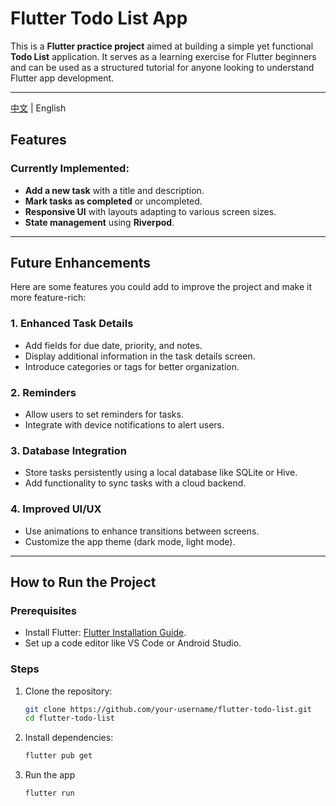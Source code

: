 # Flutter Todo List App

This is a **Flutter practice project** aimed at building a simple yet functional **Todo List** application. It serves as a learning exercise for Flutter beginners and can be used as a structured tutorial for anyone looking to understand Flutter app development.

---

[中文](README.zh.md) | English

## Features

### Currently Implemented:
- **Add a new task** with a title and description.
- **Mark tasks as completed** or uncompleted.
- **Responsive UI** with layouts adapting to various screen sizes.
- **State management** using **Riverpod**.

---

## Future Enhancements

Here are some features you could add to improve the project and make it more feature-rich:

### 1. **Enhanced Task Details**
- Add fields for due date, priority, and notes.
- Display additional information in the task details screen.
- Introduce categories or tags for better organization.

### 2. **Reminders**
- Allow users to set reminders for tasks.
- Integrate with device notifications to alert users.

### 3. **Database Integration**
- Store tasks persistently using a local database like SQLite or Hive.
- Add functionality to sync tasks with a cloud backend.

### 4. **Improved UI/UX**
- Use animations to enhance transitions between screens.
- Customize the app theme (dark mode, light mode).

---

## How to Run the Project

### Prerequisites
- Install Flutter: [Flutter Installation Guide](https://docs.flutter.dev/get-started/install).
- Set up a code editor like VS Code or Android Studio.

### Steps
1. Clone the repository:
   ```bash
   git clone https://github.com/your-username/flutter-todo-list.git
   cd flutter-todo-list

2. Install dependencies:
   ```bash
   flutter pub get
3. Run the app
   ```bash
   flutter run